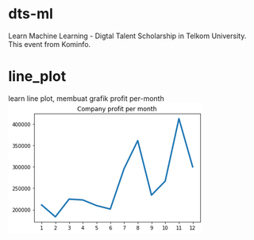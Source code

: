 # dts-ml
Learn Machine Learning - Digtal Talent Scholarship in Telkom University. This event from Kominfo.


# line_plot
learn line plot, membuat grafik profit per-month
![alt text](https://github.com/adeindra93/dts-ml/blob/master/per_month.png)

